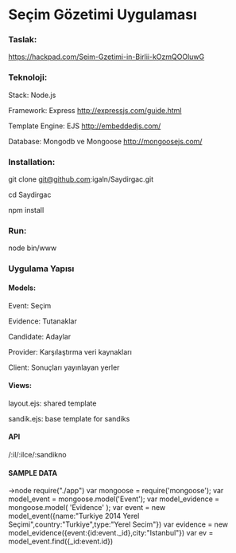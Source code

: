 # Seçim Gözetimi Uygulaması

### Taslak:

https://hackpad.com/Seim-Gzetimi-in-Birlii-kOzmQOOluwG

### Teknoloji:

Stack: Node.js

Framework: Express http://expressjs.com/guide.html

Template Engine: EJS http://embeddedjs.com/

Database: Mongodb ve Mongoose http://mongoosejs.com/

### Installation:

git clone git@github.com:igaln/Saydirgac.git

cd Saydirgac

npm install

### Run:

node bin/www

### Uygulama Yapısı

#### Models:

Event: Seçim

Evidence: Tutanaklar

Candidate: Adaylar

Provider: Karşılaştırma veri kaynakları

Client: Sonuçları yayınlayan yerler

#### Views:

layout.ejs: shared template

sandik.ejs: base template for sandiks

#### API

/:il/:ilce/:sandikno


#### SAMPLE DATA 
->node
require("./app")
var mongoose = require('mongoose');
var model_event     = mongoose.model('Event');
var model_evidence  = mongoose.model( 'Evidence' );
var event = new model_event({name:"Turkiye 2014 Yerel Seçimi",country:"Turkiye",type:"Yerel Secim"})
var evidence = new model_evidence({event:{id:event._id},city:"Istanbul"})
var ev = model_event.find({_id:event.id})
